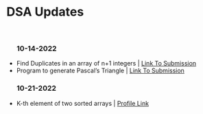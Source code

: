 <h1> DSA Updates </h1>
<br>
<ul>
  <h3>10-14-2022</h3>
  <li>Find Duplicates in an array of n+1 integers | <a href="https://leetcode.com/submissions/detail/822370291/"> Link To Submission<a/></li>
   <li>Program to generate Pascal’s Triangle | <a href="https://leetcode.com/submissions/detail/822368859/"> Link To Submission<a/></li>
  <h3>10-21-2022</h3>
     <li>K-th element of two sorted arrays | <a href="https://www.codingninjas.com/codestudio/profile/d876f70a-0ae4-4a3d-b927-a26801d7edd7"> Profile Link<a/></li>
